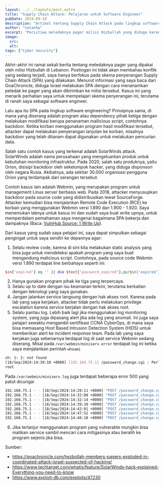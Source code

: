```yaml
---
layout: ../../layouts/post.astro
title: "Supply Chain Attack: Pelajaran untuk Software Engineer"
pubDate: 2024-09-19
description: "Artikel tentang Supply Chain Attack pada lingkup software engineering."
author: "natanhp"
excerpt: "Peristiwa meledaknya pager milisi Hizbullah yang diduga karena Supply Chain Attack, membuat penulis tertarik untuk mempelajari lebih dalam lagi tentang SPA. Di sini dipaparkan pemahaman penulis tentang SPA, contoh kasus, dan cara mitigasi."
image:
  src:
  alt:
tags: ["Cyber Security"]
---
```


Akhir-akhir ini ramai sekali berita tentang meledaknya pager yang dipakai oleh milisi Hizbullah di Lebanon. Postingan ini tidak akan membahas konflik yang sedang terjadi, saya hanya berfokus pada skema penyerangan Supply Chain Attack (SPA) yang dilakukan. Menurut informasi yang saya baca dari GoaChronicle, diduga Israel melakukan SPA dengan cara menanamkan peledak ke pager yang akan dikirimkan ke milisi tersebut. Kasus ini yang menarik perhatian saya untuk mempelajari skema penyerangan ini, terutama di ranah saya sebagai software engineer.

Lalu apa itu SPA pada lingkup software engineering? Prinsipnya sama, di mana yang diserang adalah program atau dependency pihak ketiga dengan melakukan modifikasi berupa penanaman mallicious script, contohnya backdoor. Ketika korban menggunakan program hasil modifikasi tersebut, attacker dapat melakukan penyerangan lanjutan ke korban, misalnya backdoor yang telah ditanam dapat digunakan untuk melakukan pencurian data.

Salah satu contoh kasus yang terkenal adalah SolarWinds attack. SolarWinds adalah nama perusahaan yang mengeluarkan produk untuk kebutuhan monitoring infrastruktur. Pada 2020, salah satu produknya, yaitu Orion, disisipi backdoor oleh sekelompok hacker, yang diduga disponsori oleh negara Rusia. Akibatnya, ada sekitar 30.000 organisasi pengguna Orion yang terdampak dari serangan tersebut. 

Contoh kasus lain adalah Webmin, yang merupakan program untuk management Linux server berbasis web. Pada 2018, attacker menyusupkan backdoor pada source code yang didistribusikan lewat SourceForge. Attacker kemudian bisa menjalankan Remote Code Execution (RCE) ke korban yang menggunakan Webmin versi 1.890 dan 1.900 - 1.920. Saya menemukan labnya untuk kasus ini dan sudah saya buat write upnya, untuk memperdalam pemahaman saya mengenai bagaimana SPA bekerja dan dampaknya (Baca: [VulnHub Source: 1 Write Up](/posts/vulnhub_source_1_write_up)).

Dari kasus yang sudah saya pelajari ini, saya dapat simpulkan sebagai pengingat untuk saya sendiri ke depannya agar:
1. Selalu review code, karena di sini kita melakukan static analysis yang bisa juga untuk mendeteksi apakah program yang saya buat mengandung malicious script. Contohnya, pada source code Webmin versi 1.890 terdapat line berbahaya seperti ini:
```perl
$in{'expired'} eq '' || die $text{'password_expired'},qx/$in{'expired'}/;
```
2. Hanya gunakan program pihak ke tiga yang terpercaya.
3. Selalu up to date dengan isu keamanan terkini, terutama berkaitan dengan teknologi yang saya gunakan.
4. Jangan jalankan service langsung dengan hak akses root. Karena pada lab yang saya kerjakan, attacker tidak perlu melakukan privilege escalation karena service berjalan dengan hak akses root.
5. Selalu pantau log. Lebih baik lagi jika menggunakan log monitoring system, yang juga dipasang alert jika ada log yang anomali. Ini juga saya pelajari sewaktu mengambil sertifikasi CCNA CyberOps, di mana saya bisa memasang Host Based Intrusion Detection System (HIDS) untuk memberikan alert ke incident response team. Pada lab yang saya kerjakan juga sebenarnya terdapat log di saat service Webmin sedang diserang. Misal pada `/var/webmin/miniserv.error` terdapat log ini ketika saya menjalankan perintah `whoami`
```bash
sh: 1: 2: not found
[18/Sep/2024:14:39:10 +0000] [192.168.75.1] /password_change.cgi : Perl execution failed : Your password has expired, and a new one must be chosen.
root
```

Pada `/var/webmin/miniserv.log` juga terdapat beberapa error 500 yang patut dicurigai
```bash
192.168.75.1 - - [18/Sep/2024:14:28:11 +0000] "POST /password_change.cgi HTTP/1.1" 500 104
192.168.75.1 - - [18/Sep/2024:14:32:08 +0000] "POST /password_change.cgi HTTP/1.1" 500 104
192.168.75.1 - - [18/Sep/2024:14:32:14 +0000] "POST /password_change.cgi HTTP/1.1" 500 3415
192.168.75.1 - - [18/Sep/2024:14:39:10 +0000] "POST /password_change.cgi HTTP/1.1" 500 109
192.168.75.1 - - [18/Sep/2024:14:42:01 +0000] "POST /password_change.cgi HTTP/1.1" 500 104
192.168.75.1 - - [18/Sep/2024:14:47:52 +0000] "POST /password_change.cgi HTTP/1.1" 500 104
192.168.75.1 - - [18/Sep/2024:14:48:18 +0000] "POST /password_change.cgi HTTP/1.1" 500 104
```
6. Jika terlanjur menggunakan program yang vulnerable mungkin bisa matikan service sambil mencari cara mitigasinya atau beralih ke program sejenis jika bisa.

Sumber:
- https://goachronicle.com/hezbollah-members-pagers-exploded-in-coordinated-attack-israel-suspected-of-hacking/
- https://www.techtarget.com/whatis/feature/SolarWinds-hack-explained-Everything-you-need-to-know
- https://www.exploit-db.com/exploits/47230